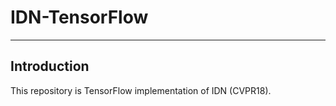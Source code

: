 # IDN-TensorFlow

---



## Introduction

This repository is TensorFlow implementation of IDN (CVPR18). 
